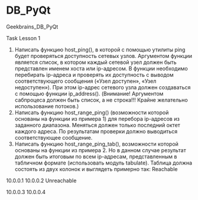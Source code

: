 # DB_PyQt
Geekbrains_DB_PyQt

Task Lesson 1
1. Написать функцию host_ping(), в которой с помощью утилиты ping будет проверяться доступность сетевых узлов. Аргументом функции является список, в котором каждый сетевой узел должен быть представлен именем хоста или ip-адресом. В функции необходимо перебирать ip-адреса и проверять их доступность с выводом соответствующего сообщения («Узел доступен», «Узел недоступен»). При этом ip-адрес сетевого узла должен создаваться с помощью функции ip_address(). (Внимание! Аргументом сабпроцеса должен быть список, а не строка!!! Крайне желательно использование потоков.)
2. Написать функцию host_range_ping() (возможности которой основаны на функции из примера 1) для перебора ip-адресов из заданного диапазона. Меняться должен только последний октет каждого адреса. По результатам проверки должно выводиться соответствующее сообщение.
3. Написать функцию host_range_ping_tab(), возможности которой основаны на функции из примера 2. Но в данном случае результат должен быть итоговым по всем ip-адресам, представленным в табличном формате (использовать модуль tabulate). Таблица должна состоять из двух колонок и выглядеть примерно так:
Reachable

10.0.0.1
10.0.0.2
Unreachable

10.0.0.3
10.0.0.4

